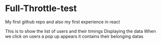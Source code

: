 # Full-Throttle-test
My first github repo and also my first experience in react 

This is to show the list of users and their timings 
Displaying the data
When we click on users a pop up appears
it contains their belonging datas
